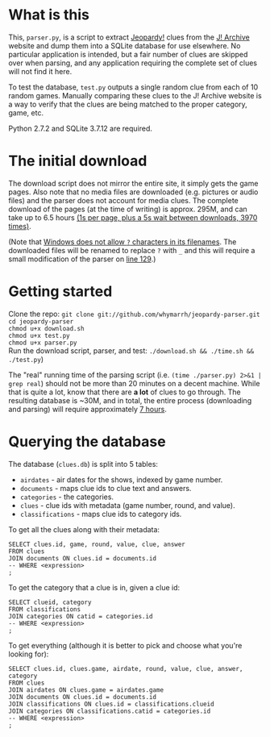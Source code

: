 # What is this

This, `parser.py`, is a script to extract [Jeopardy!][4] clues from the [J! Archive][1] website and dump them into a SQLite database for use elsewhere. No particular application is intended, but a fair number of clues are skipped over when parsing, and any application requiring the complete set of clues will not find it here.

To test the database, `test.py` outputs a single random clue from each of 10 random games. Manually comparing these clues to the J! Archive website is a way to verify that the clues are being matched to the proper category, game, etc.

Python 2.7.2 and SQLite 3.7.12 are required.

# The initial download

The download script does not mirror the entire site, it simply gets the game pages. Also note that no media files are downloaded (e.g. pictures or audio files) and the parser does not account for media clues. The complete download of the pages (at the time of writing) is approx. 295M, and can take up to 6.5 hours [(1s per page, plus a 5s wait between downloads, 3970 times)][2].

(Note that [Windows does not allow `?` characters in its filenames][5]. The downloaded files will be renamed to replace `?` with `_` and this will require a small modification of the parser on [line 129][6].)

# Getting started

Clone the repo: `git clone git://github.com/whymarrh/jeopardy-parser.git`  
`cd jeopardy-parser`  
`chmod u+x download.sh`  
`chmod u+x test.py`  
`chmod u+x parser.py`  
Run the download script, parser, and test: `./download.sh && ./time.sh && ./test.py`)  

The "real" running time of the parsing script (i.e. `(time ./parser.py) 2>&1 | grep real`) should not be more than 20 minutes on a decent machine. While that is quite a lot, know that there are **a lot** of clues to go through. The resulting database is ~30M, and in total, the entire process (downloading and parsing) will require approximately [7 hours][3].

# Querying the database

The database (`clues.db`) is split into 5 tables:

* `airdates` - air dates for the shows, indexed by game number.
* `documents` - maps clue ids to clue text and answers.
* `categories` - the categories.
* `clues` - clue ids with metadata (game number, round, and value).
* `classifications` - maps clue ids to category ids.

To get all the clues along with their metadata:

    SELECT clues.id, game, round, value, clue, answer
    FROM clues
    JOIN documents ON clues.id = documents.id
    -- WHERE <expression>
    ;

To get the category that a clue is in, given a clue id:

    SELECT clueid, category
    FROM classifications
    JOIN categories ON catid = categories.id
    -- WHERE <expression>
    ;

To get everything (although it is better to pick and choose what you're looking for):

    SELECT clues.id, clues.game, airdate, round, value, clue, answer, category
    FROM clues
    JOIN airdates ON clues.game = airdates.game
    JOIN documents ON clues.id = documents.id
    JOIN classifications ON clues.id = classifications.clueid
    JOIN categories ON classifications.catid = categories.id
    -- WHERE <expression>
    ;

  [1]: http://j-archive.com/
  [2]:http://www.wolframalpha.com/input/?i=%281s+%2B+5s%29+*+3970
  [3]:http://www.wolframalpha.com/input/?i=%281s+%2B+5s%29+*+3970+%2B+20+minutes
  [4]:http://www.jeopardy.com/
  [5]:http://msdn.microsoft.com/en-us/library/windows/desktop/aa365247(v=vs.85).aspx#naming_conventions
  [6]:https://github.com/whymarrh/jeopardy-parser/blob/master/parser.py#L129
